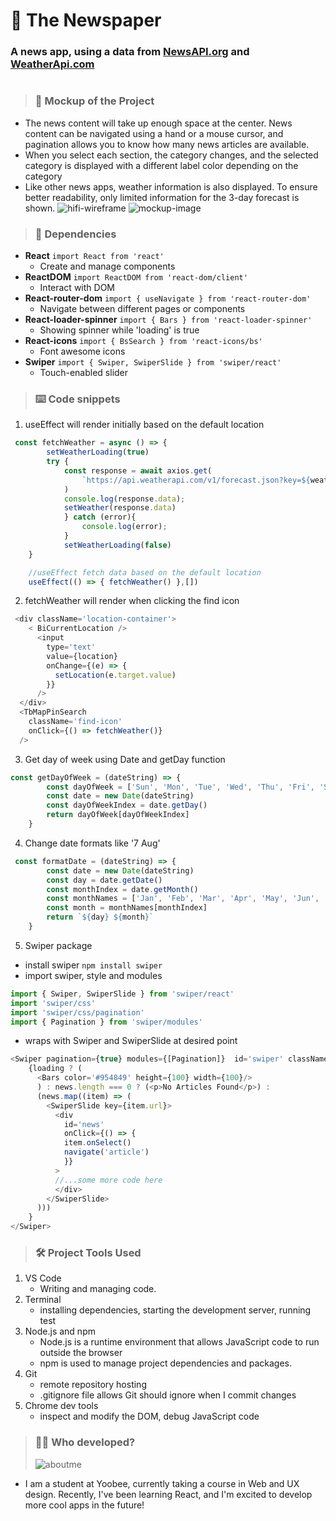 # :newspaper: The Newspaper

### A news app, using a data from [NewsAPI.org](https://newsapi.org/) and [WeatherApi.com](https://www.weatherapi.com/)

#

> ### :eyes: Mockup of the Project

- The news content will take up enough space at the center. News content can be navigated using a hand or a mouse cursor, and pagination allows you to know how many news articles are available.
- When you select each section, the category changes, and the selected category is displayed with a different label color depending on the category
- Like other news apps, weather information is also displayed. To ensure better readability, only limited information for the 3-day forecast is shown.
  ![hifi-wireframe](/../main/src/img/mockup-image.png)
  ![mockup-image](../main/src/img/mockup.jpg)
> ### :dancers: Dependencies

- **React** `import React from 'react'`
  - Create and manage components
- **ReactDOM** `import ReactDOM from 'react-dom/client'`
  - Interact with DOM
- **React-router-dom** `import { useNavigate } from 'react-router-dom'`
  - Navigate between different pages or components
- **React-loader-spinner** `import { Bars } from 'react-loader-spinner'`
  - Showing spinner while 'loading' is true
- **React-icons** `import { BsSearch } from 'react-icons/bs'`
  - Font awesome icons
- **Swiper** `import { Swiper, SwiperSlide } from 'swiper/react'`
  - Touch-enabled slider

  
>### :keyboard: Code snippets
1. useEffect will render initially based on the default location
```javascript
 const fetchWeather = async () => {  
        setWeatherLoading(true)
        try {
            const response = await axios.get(
                `https://api.weatherapi.com/v1/forecast.json?key=${weatherApiKey}&q=${location}&days=4`
            )
            console.log(response.data);
            setWeather(response.data)
            } catch (error){
                console.log(error);    
            }
            setWeatherLoading(false)
    }

    //useEffect fetch data based on the default location
    useEffect(() => { fetchWeather() },[]) 
```

2. fetchWeather will render when clicking the find icon
```javascript
 <div className='location-container'>
    < BiCurrentLocation />
      <input 
        type='text'
        value={location}
        onChange={(e) => {
          setLocation(e.target.value)
        }}
      />
  </div>
  <TbMapPinSearch 
    className='find-icon' 
    onClick={() => fetchWeather()}
  />
```

3. Get day of week using Date and getDay function
```javascript
const getDayOfWeek = (dateString) => {
        const dayOfWeek = ['Sun', 'Mon', 'Tue', 'Wed', 'Thu', 'Fri', 'Sat']
        const date = new Date(dateString)
        const dayOfWeekIndex = date.getDay()
        return dayOfWeek[dayOfWeekIndex]
    }

```

4. Change date formats like '7 Aug'
```javascript
 const formatDate = (dateString) => {
        const date = new Date(dateString)
        const day = date.getDate()
        const monthIndex = date.getMonth()
        const monthNames = ['Jan', 'Feb', 'Mar', 'Apr', 'May', 'Jun', 'Jul', 'Aug', 'Sep', 'Oct', 'Nov', 'Dec']
        const month = monthNames[monthIndex]
        return `${day} ${month}`
    }
```

5. Swiper package
  - install swiper ```npm install swiper```
  - import swiper, style and modules
```javascript
import { Swiper, SwiperSlide } from 'swiper/react'
import 'swiper/css'
import 'swiper/css/pagination'
import { Pagination } from 'swiper/modules'
```
  - wraps with Swiper and SwiperSlide at desired point
```javascript
<Swiper pagination={true} modules={[Pagination]}  id='swiper' className="mySwiper">
    {loading ? (
      <Bars color='#954849' height={100} width={100}/>
      ) : news.length === 0 ? (<p>No Articles Found</p>) : 
      (news.map((item) => (
        <SwiperSlide key={item.url}>
          <div 
            id='news'
            onClick={() => {
            item.onSelect()
            navigate('article')
            }}
          >
          //...some more code here
          </div>
        </SwiperSlide>
      )))
    }
</Swiper>
```

> ### :hammer_and_wrench: Project Tools Used

1. VS Code
   - Writing and managing code.
2. Terminal
   - installing dependencies, starting the development server, running test
3. Node.js and npm
   - Node.js is a runtime environment that allows JavaScript code to run outside the browser
   - npm is used to manage project dependencies and packages.
4. Git
   - remote repository hosting
   - .gitignore file allows Git should ignore when I commit changes
5. Chrome dev tools
   - inspect and modify the DOM, debug JavaScript code

> ### :weight_lifting_woman: Who developed?
>
> ![aboutme](/../main/src/img/about-alice.svg)

- I am a student at Yoobee, currently taking a course in Web and UX design. Recently, I've been learning React, and I'm excited to develop more cool apps in the future!
